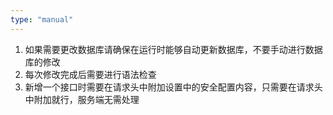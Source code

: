 ```yaml
---
type: "manual"
---
```


1. 如果需要更改数据库请确保在运行时能够自动更新数据库，不要手动进行数据库的修改
2. 每次修改完成后需要进行语法检查
3. 新增一个接口时需要在请求头中附加设置中的安全配置内容，只需要在请求头中附加就行，服务端无需处理